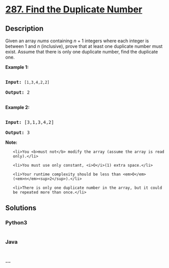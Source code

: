 # [287. Find the Duplicate Number](https://leetcode.com/problems/find-the-duplicate-number)

## Description
<p>Given an array <i>nums</i> containing <i>n</i> + 1 integers where each integer is between 1 and <i>n</i> (inclusive), prove that at least one duplicate number must exist. Assume that there is only one duplicate number, find the duplicate one.</p>



<p><b>Example 1:</b></p>



<pre>

<b>Input:</b> <code>[1,3,4,2,2]</code>

<b>Output:</b> 2

</pre>



<p><b>Example 2:</b></p>



<pre>

<b>Input:</b> [3,1,3,4,2]

<b>Output:</b> 3</pre>



<p><b>Note:</b></p>



<ol>

	<li>You <b>must not</b> modify the array (assume the array is read only).</li>

	<li>You must use only constant, <i>O</i>(1) extra space.</li>

	<li>Your runtime complexity should be less than <em>O</em>(<em>n</em><sup>2</sup>).</li>

	<li>There is only one duplicate number in the array, but it could be repeated more than once.</li>

</ol>




## Solutions


<!-- tabs:start -->

### **Python3**

```python

```

### **Java**

```java

```

### **...**
```

```

<!-- tabs:end -->